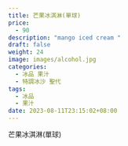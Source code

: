 ```yaml
---
title: 芒果冰淇淋(單球)
price:
  - 90
description: "mango iced cream "
draft: false
weight: 24
image: images/alcohol.jpg
categories:
  - 冰品 果汁
  - 特調冰沙 聖代
tags:
  - 冰品
  - 果汁
date: 2023-08-11T23:15:02+08:00
---
```


 芒果冰淇淋(單球)
